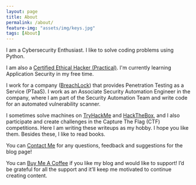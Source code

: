```yaml
---
layout: page
title: About
permalink: /about/
feature-img: "assets/img/keys.jpg"
tags: [About]
---
```


I am a Cybersecurity Enthusiast. I like to solve coding problems using Python. 

I am also a [Certified Ethical Hacker (Practical)](https://drive.google.com/file/d/1BNm0BA837_kds7ITUTGTjpvIyeq5j93R/view). I'm currently learning Application Security in my free time.

I work for a company ([BreachLock](https://www.breachlock.com/)) that provides Penetration Testing as a Service (PTaaS). I work as an Associate Security Automation Engineer in the company, where I am part of the Security Automation Team and write code for an automated vulnerability scanner.

I sometimes solve machines on [TryHackMe](https://tryhackme.com/p/cybersapien) and [HackTheBox](https://app.hackthebox.com/profile/192218), and I also participate and create challenges in the Capture The Flag (CTF) competitions. Here I am writing these writeups as my hobby. I hope you like them. Besides these, I like to read books.

You can [Contact Me](/contact/) for any questions, feedback and suggestions for the blog page!

[<script type="text/javascript" src="https://cdnjs.buymeacoffee.com/1.0.0/button.prod.min.js" data-name="bmc-button" data-slug="cybersapien" data-color="#FFDD00" data-emoji=""  data-font="Cookie" data-text="Buy me a coffee" data-outline-color="#000000" data-font-color="#000000" data-coffee-color="#ffffff" ></script>](https://www.buymeacoffee.com/cybersapien)

You can [Buy Me A Coffee](https://www.buymeacoffee.com/cybersapien) if you like my blog and would like to support! I’d be grateful for all the support and it’ll keep me motivated to continue creating content.
